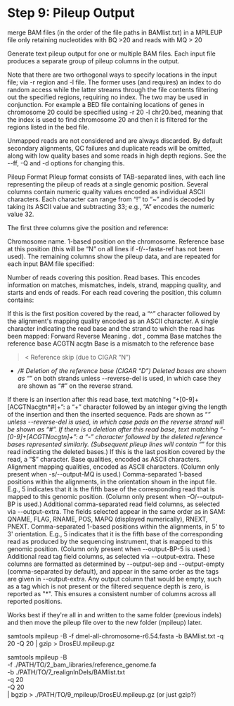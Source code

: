 # Step 9: Pileup Output

merge BAM files (in the order of the file paths in BAMlist.txt) in a MPILEUP file only retaining nucleotides with BQ >20 and reads with MQ > 20

Generate text pileup output for one or multiple BAM files. Each input file produces a separate group of pileup columns in the output.

Note that there are two orthogonal ways to specify locations in the input file; via -r region and -l file. The former uses (and requires) an index to do random access while the latter streams through the file contents filtering out the specified regions, requiring no index. The two may be used in conjunction. For example a BED file containing locations of genes in chromosome 20 could be specified using -r 20 -l chr20.bed, meaning that the index is used to find chromosome 20 and then it is filtered for the regions listed in the bed file.

Unmapped reads are not considered and are always discarded. By default secondary alignments, QC failures and duplicate reads will be omitted, along with low quality bases and some reads in high depth regions. See the --ff, -Q and -d options for changing this.

Pileup Format
Pileup format consists of TAB-separated lines, with each line representing the pileup of reads at a single genomic position.
Several columns contain numeric quality values encoded as individual ASCII characters. Each character can range from “!” to “~” and is decoded by taking its ASCII value and subtracting 33; e.g., “A” encodes the numeric value 32.

The first three columns give the position and reference:

Chromosome name.
1-based position on the chromosome.
Reference base at this position (this will be “N” on all lines if -f/--fasta-ref has not been used).
The remaining columns show the pileup data, and are repeated for each input BAM file specified:

Number of reads covering this position.
Read bases. This encodes information on matches, mismatches, indels, strand, mapping quality, and starts and ends of reads.
For each read covering the position, this column contains:

If this is the first position covered by the read, a “^” character followed by the alignment's mapping quality encoded as an ASCII character.
A single character indicating the read base and the strand to which the read has been mapped:
Forward	Reverse	Meaning
. dot	, comma	Base matches the reference base
ACGTN	acgtn	Base is a mismatch to the reference base
>	<	Reference skip (due to CIGAR “N”)
*	*/#	Deletion of the reference base (CIGAR “D”)
Deleted bases are shown as “*” on both strands unless --reverse-del is used, in which case they are shown as “#” on the reverse strand.

If there is an insertion after this read base, text matching “\+[0-9]+[ACGTNacgtn*#]+”: a “+” character followed by an integer giving the length of the insertion and then the inserted sequence. Pads are shown as “*” unless --reverse-del is used, in which case pads on the reverse strand will be shown as “#”.
If there is a deletion after this read base, text matching “-[0-9]+[ACGTNacgtn]+”: a “-” character followed by the deleted reference bases represented similarly. (Subsequent pileup lines will contain “*” for this read indicating the deleted bases.)
If this is the last position covered by the read, a “$” character.
Base qualities, encoded as ASCII characters.
Alignment mapping qualities, encoded as ASCII characters. (Column only present when -s/--output-MQ is used.)
Comma-separated 1-based positions within the alignments, in the orientation shown in the input file. E.g., 5 indicates that it is the fifth base of the corresponding read that is mapped to this genomic position. (Column only present when -O/--output-BP is used.)
Additional comma-separated read field columns, as selected via --output-extra. The fields selected appear in the same order as in SAM: QNAME, FLAG, RNAME, POS, MAPQ (displayed numerically), RNEXT, PNEXT.
Comma-separated 1-based positions within the alignments, in 5' to 3' orientation. E.g., 5 indicates that it is the fifth base of the corresponding read as produced by the sequencing instrument, that is mapped to this genomic position. (Column only present when --output-BP-5 is used.)
Additional read tag field columns, as selected via --output-extra. These columns are formatted as determined by --output-sep and --output-empty (comma-separated by default), and appear in the same order as the tags are given in --output-extra.
Any output column that would be empty, such as a tag which is not present or the filtered sequence depth is zero, is reported as "*". This ensures a consistent number of columns across all reported positions.

Works best if they're all in and written to the same folder (previous indels) and then move the pileup file over to the new folder (mpileup) later. 

samtools mpileup -B -f dmel-all-chromosome-r6.54.fasta -b BAMlist.txt -q 20 -Q 20 | gzip > DrosEU.mpileup.gz


samtools mpileup -B \
-f ./PATH/TO/2_bam_libraries/reference_genome.fa  \
-b ./PATH/TO/7_realignInDels/BAMlist.txt \
-q 20 \
-Q 20 \
| bgzip > ./PATH/TO/9_mpileup/DrosEU.mpileup.gz (or just gzip?)
